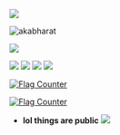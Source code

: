 <img src="https://user-images.githubusercontent.com/73097560/115834477-dbab4500-a447-11eb-908a-139a6edaec5c.gif">  </p> 
<img src="https://komarev.com/ghpvc/?username=akabharat&label=Profile%20views&color=000000&style=flat" alt="akabharat"/> 

![](http://github-profile-summary-cards.vercel.app/api/cards/profile-details?username=AKABharat&theme=transparent)

![](http://github-profile-summary-cards.vercel.app/api/cards/repos-per-language?username=AKABharat&theme=transparent)
![](http://github-profile-summary-cards.vercel.app/api/cards/most-commit-language?username=AKABharat&theme=transparent)
![](http://github-profile-summary-cards.vercel.app/api/cards/stats?username=AKABharat&theme=transparent)
![](http://github-profile-summary-cards.vercel.app/api/cards/productive-time?username=AKABharat&theme=transparent&utcOffset=8)

<a href="http://s11.flagcounter.com/more/AJpk"><img src="https://s11.flagcounter.com/map/AJpk/size_s/txt_000000/border_CCCCCC/pageviews_1/viewers_0/flags_0/" alt="Flag Counter" border="0"></a>

<a href="https://info.flagcounter.com/hHvy"><img src="https://s11.flagcounter.com/count2/hHvy/bg_FFFFFF/txt_000000/border_CCCCCC/columns_8/maxflags_250/viewers_0/labels_0/pageviews_1/flags_0/percent_0/" alt="Flag Counter" border="0"></a>


- **lol things are public**
<img src="https://user-images.githubusercontent.com/73097560/115834477-dbab4500-a447-11eb-908a-139a6edaec5c.gif">  </p> 
